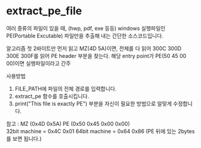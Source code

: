 # extract_pe_file
여러 종류의 파일이 있을 때, (hwp, pdf, exe 등등) windows 실행파일인 PE(Portable Excutable) 파일만을 추출해 내는 간단한 소스코드입니다.

알고리즘
첫 2바이트만 먼저 읽고 MZ(4D 5A)이면, 전체를 다 읽어 300C 300D 300E 300F를 읽어 PE header 부분을 찾는다.
해당 entry point가 PE(50 45 00 00)이면 실행파일이라고 간주

사용방법
1. FILE_PATH에 파일의 전체 경로를 입력합니다.
2. extract_pe 함수를 호출시킵니다.
3. print("This file is exactly PE") 부분을 자신이 필요한 방법으로 알맞게 수정합니다.

참고 : MZ (0x4D 0x5A) PE (0x50 0x45 0x00 0x00)      
32bit machine = 0x4C 0x01    64bit machine = 0x64 0x86   (PE 뒤에 있는 2bytes 를 보면 됩니다.)
